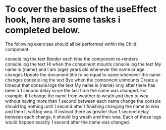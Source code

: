 # To cover the basics of the useEffect hook, here are some tasks i completed below.

The following exercises should all be performed within the Child component.

console.log the text Render each time the component re-renders
console.log the text Hi when the component mounts
console.log the text My name is {name} and I am {age} years old whenever the name or age changes
Update the document.title to be equal to name whenever the name changes
console.log the text Bye when the component unmounts
Create a timeout that console.logs the text My name is {name} only after there has been a 1 second delay since the last time the name was changed. For example, if I change the name from weather to weath and then to wea without having more than 1 second between each name change the console should log nothing until 1 second after I finishing changing the name to wea and then it will log wea. If instead there as greater than 1 second delay between each change, it should log weath and then wea. Each of those logs would happen exactly 1 second after the name was changed.